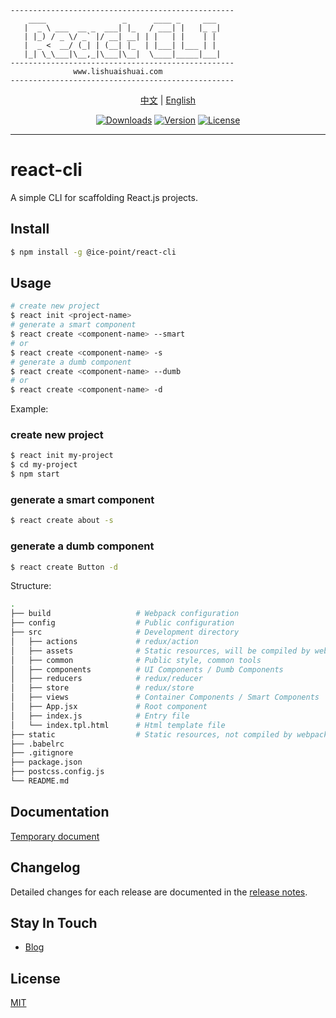 ```
--------------------------------------------------
    ____                 _      ____ _     ___
   |  _ \ ___  __ _  ___| |_   / ___| |   |_ _|
   | |_) / _ \/ _` |/ __| __| | |   | |    | |
   |  _ <  __/ (_| | (__| |_  | |___| |___ | |
   |_| \_\___|\__,_|\___|\__|  \____|_____|___|   
--------------------------------------------------
              www.lishuaishuai.com
--------------------------------------------------
```

<p align="center">
  <a href="https://github.com/li-shuaishuai/react-cli/blob/master/README.md">中文</a> |
  <a href="https://github.com/li-shuaishuai/react-cli/blob/master/README-us.md">English</a>
</p>

<p align="center">
  <a href="https://npmcharts.com/compare/@ice-point/react-cli?minimal=true"><img src="https://img.shields.io/npm/dm/@ice-point/react-cli.svg" alt="Downloads"></a>
  <a href="https://www.npmjs.com/package/@ice-point/react-cli"><img src="https://img.shields.io/npm/v/@ice-point/react-cli.svg" alt="Version"></a>
  <a href="https://www.npmjs.com/package/@ice-point/react-cli"><img src="https://img.shields.io/npm/l/@ice-point/react-cli.svg" alt="License"></a>
</p>

---

# react-cli

A simple CLI for scaffolding React.js projects.

## Install

```bash
$ npm install -g @ice-point/react-cli
```

## Usage

```bash
# create new project
$ react init <project-name>
# generate a smart component
$ react create <component-name> --smart
# or
$ react create <component-name> -s
# generate a dumb component
$ react create <component-name> --dumb
# or
$ react create <component-name> -d
```

Example:

### create new project
```bash
$ react init my-project
$ cd my-project
$ npm start
```

### generate a smart component
```bash
$ react create about -s
```

### generate a dumb component
```bash
$ react create Button -d
```

Structure:

```bash
.
├── build                   # Webpack configuration
├── config                  # Public configuration
├── src                     # Development directory
│   ├── actions             # redux/action
│   ├── assets              # Static resources, will be compiled by webpack
│   ├── common              # Public style, common tools
│   ├── components          # UI Components / Dumb Components
│   ├── reducers            # redux/reducer
│   ├── store               # redux/store
│   ├── views               # Container Components / Smart Components
│   ├── App.jsx             # Root component
│   ├── index.js            # Entry file
│   └── index.tpl.html      # Html template file
├── static                  # Static resources, not compiled by webpack
├── .babelrc
├── .gitignore
├── package.json
├── postcss.config.js
└── README.md
```

## Documentation

[Temporary document](https://www.lishuaishuai.com/notice/943.html)

## Changelog

Detailed changes for each release are documented in the [release notes](https://github.com/li-shuaishuai/react-cli/releases).

## Stay In Touch

+ [Blog](https://www.lishuaishuai.com)

## License

[MIT](https://github.com/li-shuaishuai/react-cli/blob/master/LICENSE)